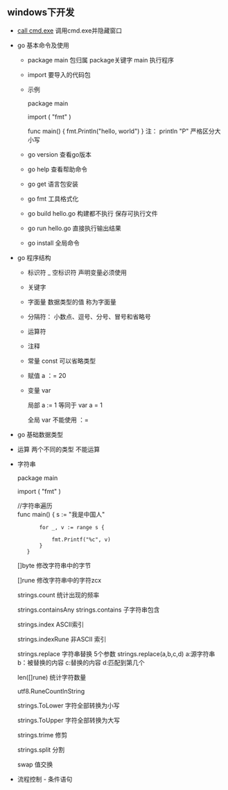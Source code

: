 ## windows下开发
- [call cmd.exe](call_cmd.md) 调用cmd.exe并隐藏窗口

- go 基本命令及使用
   - package main 包归属 package关键字 main 执行程序
   - import 要导入的代码包
   - 示例  
        
        package main
        
        import (
        	"fmt"
        )
        
        func main() {
        	fmt.Println("hello, world")
        }
        注： println "P" 严格区分大小写
   - go version 查看go版本
   - go help 查看帮助命令
   - go get 语言包安装 
   - go fmt 工具格式化 
   - go build hello.go 构建都不执行 保存可执行文件
   - go run hello.go 直接执行输出结果
   - go install 全局命令
 - go 程序结构
   - 标识符   _ 空标识符   声明变量必须使用 
   - 关键字
   - 字面量
        数据类型的值 称为字面量
   - 分隔符：
        小数点、逗号、分号、冒号和省略号
   - 运算符
   - 注释
   - 常量
        const 可以省略类型
   - 赋值
        a ：= 20 
   - 变量
        var 
        
        局部 a := 1 等同于 var a = 1
        
        全局 var  不能使用 ：= 
  - go 基础数据类型
   - 运算
        两个不同的类型 不能运算
   - 字符串
   
        package main
           
        import (
         "fmt"
        )
        
        //字符串遍历   
        func main() {
        		s := "我是中国人"
        		
        		for _, v := range s {
        		
        			fmt.Printf("%c", v)
        		}
        	}
        	
        []byte  修改字符串中的字节
        
        []rune  修改字符串中的字符zcx
        
        strings.count  统计出现的频率
        
        strings.containsAny  strings.contains  子字符串包含
        
        strings.index  ASCII索引
        
        strings.indexRune  非ASCII 索引
        
        strings.replace  字符串替换 5个参数 strings.replace(a,b,c,d) a:源字符串 b：被替换的内容 c:替换的内容 d:匹配到第几个
        
        len([]rune) 统计字符数量
        
        utf8.RuneCountInString  
        
        strings.ToLower 字符全部转换为小写
        
        strings.ToUpper 字符全部转换为大写
        
        strings.trime 修剪 
        
        strings.split 分割
        
        swap 值交换
        
   - 流程控制
    - 条件语句
        
        